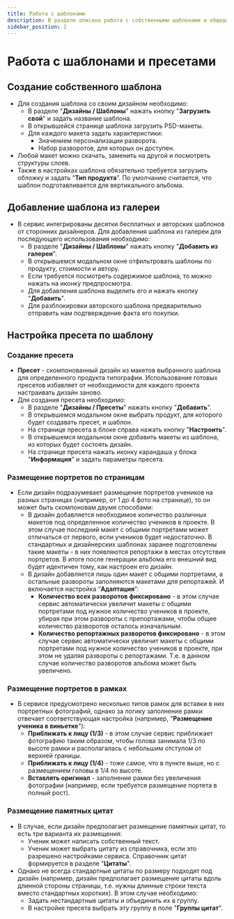 ```yaml
---
title: Работа с шаблонами
description: В разделе описана работа с собственными шаблонами и общедоступными из галереи
sidebar_position: 2
---
```

# Работа с шаблонами и пресетами
## Создание собственного шаблона
* Для создания шаблона со своим дизайном необходимо:
    + В разделе "__Дизайны / Шаблоны__" нажать кнопку "__Загрузить свой__" и задать название шаблона.
    + В открывшейся странице шаблона загрузить PSD-макеты.
    + Для каждого макета задать характеристики:
        + Значением персонализации разворота.
        + Набор разворотов, для которых он доступен.
* Любой макет можно скачать, заменить на другой и посмотреть структуры слоев.
* Также в настройках шаблона обязательно требуется загрузить обложку и задать “__Тип продукта__”. По умолчанию считается, что шаблон подготавливается для вертикального альбома.

## Добавление шаблона из галереи
* В сервис интегрированы десятки бесплатных и авторских шаблонов от сторонних дизайнеров. Для добавления шаблона из галереи для последующего использования необходимо:
    + В разделе "__Дизайны / Шаблоны__" нажать кнопку "__Добавить из галереи__".
    + В открывшемся модальном окне отфильтровать шаблоны по продукту, стоимости и автору.
    + Если требуется посмотреть содержимое шаблона, то можно нажать на иконку предпросмотра.
    + Для добавления шаблона выделить его и нажать кнопку "__Добавить__".
    + Для разблокировки авторского шаблона предварительно отправить нам подтверждение факта его покупки.

## Настройка пресета по шаблону
### Создание пресета
* __Пресет__ - скомпонованный дизайн из макетов выбранного шаблона для определенного продукта типографии. Использование готовых пресетов избавляет от необходимости для каждого проекта настраивать дизайн заново.
* Для создания пресета необходимо:
    + В разделе "__Дизайны / Пресеты__" нажать кнопку "__Добавить__".
    + В открывшемся модальном окне выбрать продукт, для которого будет создавать пресет, и шаблон.
    + На странице пресета в блоке справа нажать кнопку "__Настроить__".
    + В открывшемся модальном окне добавить макеты из шаблона, из которых будет состоять дизайн.
    + На странице пресета нажать иконку карандаша у блока "__Информация__" и задать параметры пресета.
### Размещение портретов по страницам
* Если дизайн подразумевает размещение портретов учеников на разных страницах (например, от 1 до 4 фото на странице), то он может быть скомпоновам двумя способами:
    + В дизайн добавляется необходимое количество различных макетов под определенное количество учеников в проекте. В этом случае последний макет с общими портретами может отличаться от первого, если учеников будет недостаточно. В стандартных и дизайнерских шаблонах заранее подготовлены такие макеты - в них появляются репортажи в местах отсутствия портретов. В итоге после генерации альбома его внешний вид будет идентичен тому, как настроен его дизайн.
    + В дизайн добавляется лишь один макет с общими портретами, а остальные развороты заполняются макетами для репортажей. И включается настройка “__Адаптация__”:
        + __Количество всех разворотов фиксировано__ - в этом случае сервис автоматически увеличит макеты с общими портретами под нужное количество учеников в проекте, убирая при этом развороты с препортажами, чтобы общее количество разворотов осталось изначальным.
        + __Количество репортажных разворотов фиксировано__  - в этом случае сервис автоматически увеличит макеты с общими портретами под нужное количество учеников в проекте, при этом не удаляя развороты с репортажами. Т.е. в данном случае количество разворотов альбома может быть увеличено.
### Размещение портретов в рамках
* В сервисе предусмотрено несколько типов рамок для вставки в них портретных фотографий, однако за логику заполнение рамки отвечает соответствующая настройка (например, "__Размещение ученика в виньетке__"):
    + __Приближать к лицу (1/3)__ - в этом случае сервис приближает фотографию таким образом, чтобы голова занимала 1/3 по высоте рамки и располагалась с небольшим отступом от верхней границы.
    + __Приближать к лицу (1/4)__ - тоже самое, что в пункте выше, но с размещением головы в 1/4 по высоте.
    + __Вставлять оригинал__ - заполнение рамки без увеличения фотографии (например, если требуется размещение портета в полный рост).

### Размещение памятных цитат
* В случае, если дизайн предполагает размещение памятных цитат, то есть три варианта их размещения:
    + Ученик может написать собственный текст.
    + Ученик может выбрать цитату из справочника, если это разрешено настройками сервиса. Справочник цитат формируется в разделе "__Цитаты__".
* Однако не всегда стандартные цитаты по размеру подходят под дизайн (например, дизайн предполагает размещение цитаты вдоль длинной стороны страницы, т.е. нужны длинные строки текста вместо стандартных коротких). В этом случае необходимо:
    + Задать нестандартные цитаты и объединить их в группу.
    + В настройке пресета выбрать эту группу в поле "__Группы цитат__".